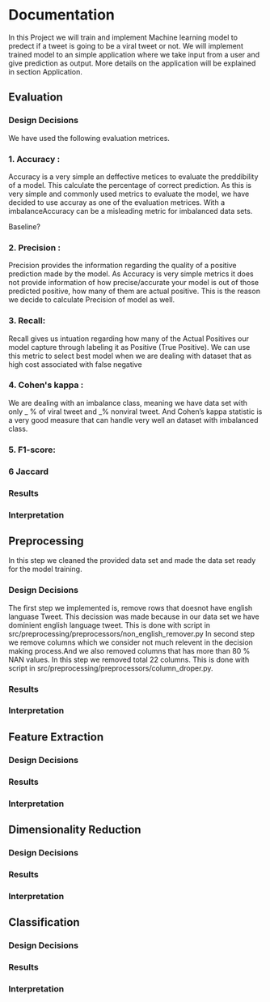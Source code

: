 # Documentation 

In this Project we will train and implement Machine learning model to predect if a tweet is going to be a viral tweet or not.
We will implement trained model to an simple application where we take input from a user and give prediction as output. More details on the application will be explained in section Application.

## Evaluation


### Design Decisions
We have used the following evaluation metrices.
### 1. Accuracy : 
Accuracy is a very simple an deffective metices to evaluate the preddibility of a model. This calculate the percentage of correct prediction. As this is very simple and commonly used metrics to evaluate the model, we have decided to use accuray as one of the evaluation metrices. With a imbalanceAccuracy can be a misleading metric for imbalanced data sets.

Baseline?
### 2. Precision :
Precision provides the information regarding the quality of a positive prediction made by the model. As Accuracy is very simple metrics it does not provide information of how precise/accurate your model is out of those predicted positive, how many of them are actual positive. This is the reason we decide to calculate Precision of model as well.

### 3. Recall:
Recall gives us intuation regarding how many of the Actual Positives our model capture through labeling it as Positive (True Positive). We can use this metric to select best model when we are dealing with dataset that as high cost associated with false negative

### 4. Cohen's kappa : 
We are dealing with an imbalance class, meaning we have data set with only _ % of viral tweet and _% nonviral tweet. And Cohen’s kappa statistic is a very good measure that can handle very well an dataset with imbalanced class. 

### 5. F1-score: 

### 6 Jaccard 


### Results


### Interpretation


## Preprocessing
In this step we cleaned the provided data set and made the data set ready for the model training.
### Design Decisions
The first step we implemented is, remove rows that doesnot have english languase Tweet. This decission was made because in our data set we have dominient english language tweet. This is done with script in src/preprocessing/preprocessors/non_english_remover.py
In second step we remove columns which we consider not much relevent in the decision making process.And we also removed columns that has more than 80 % NAN values. In this step we removed total 22 columns. This is done with script in src/preprocessing/preprocessors/column_droper.py.
### Results



### Interpretation



## Feature Extraction



### Design Decisions



### Results


### Interpretation


## Dimensionality Reduction



### Design Decisions



### Results



### Interpretation


## Classification

### Design Decisions


### Results


### Interpretation


